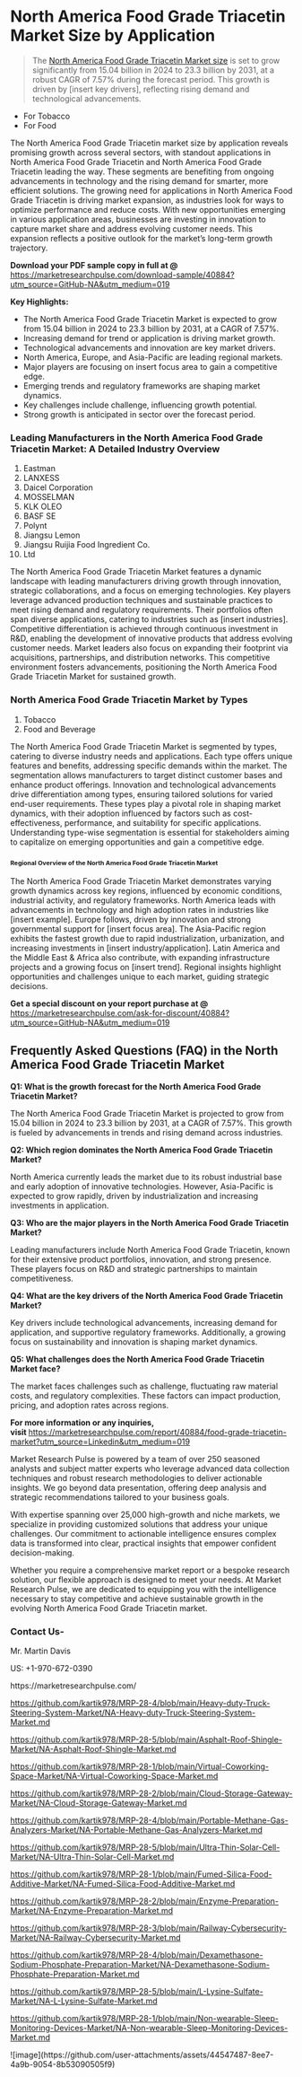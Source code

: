 <h1>North America Food Grade Triacetin Market&nbsp;Size by Application</h1><blockquote><p>The <a href="https://marketresearchpulse.com/download-sample/40884?utm_source=GitHub-NA&amp;utm_medium=019">North America Food Grade Triacetin Market size</a> is set to grow significantly from 15.04 billion in 2024 to 23.3 billion by 2031, at a robust CAGR of 7.57% during the forecast period. This growth is driven by [insert key drivers], reflecting rising demand and technological advancements.</p></blockquote><ul><li>For Tobacco<li> For Food</li></ul><p>The North America Food Grade Triacetin market size by application reveals promising growth across several sectors, with standout applications in North America Food Grade Triacetin and North America Food Grade Triacetin leading the way. These segments are benefiting from ongoing advancements in technology and the rising demand for smarter, more efficient solutions. The growing need for applications in North America Food Grade Triacetin is driving market expansion, as industries look for ways to optimize performance and reduce costs. With new opportunities emerging in various application areas, businesses are investing in innovation to capture market share and address evolving customer needs. This expansion reflects a positive outlook for the market’s long-term growth trajectory.</p><p><strong>Download your PDF sample copy in full at @ </strong><a href="https://marketresearchpulse.com/download-sample/40884?utm_source=GitHub-NA&amp;utm_medium=019">https://marketresearchpulse.com/download-sample/40884?utm_source=GitHub-NA&amp;utm_medium=019</a></p><p><strong>Key Highlights: </strong></p><ul><li>The North America Food Grade Triacetin Market is expected to grow from 15.04 billion in 2024 to 23.3 billion by 2031, at a CAGR of 7.57%.</li><li>Increasing demand for trend or application is driving market growth.</li><li>Technological advancements and innovation are key market drivers.</li><li>North America, Europe, and Asia-Pacific are leading regional markets.</li><li>Major players are focusing on insert focus area to gain a competitive edge.</li><li>Emerging trends and regulatory frameworks are shaping market dynamics.</li><li>Key challenges include challenge, influencing growth potential.</li><li>Strong growth is anticipated in sector over the forecast period.</li></ul><h3>Leading Manufacturers in the North America Food Grade Triacetin Market: A Detailed Industry Overview</h3><ol><li>Eastman</li><li>LANXESS</li><li>Daicel Corporation</li><li>MOSSELMAN</li><li>KLK OLEO</li><li>BASF SE</li><li>Polynt</li><li>Jiangsu Lemon</li><li>Jiangsu Ruijia Food Ingredient Co.</li><li>Ltd</li></ol><div class="flex max-w-full flex-col flex-grow"><div class="min-h-8 text-message flex w-full flex-col items-end gap-2 whitespace-normal break-words [.text-message+&amp;]:mt-5" dir="auto" data-message-author-role="assistant" data-message-id="fd8432e4-4910-450d-b182-61b7bfb0a01f" data-message-model-slug="gpt-4o"><div class="flex w-full flex-col gap-1 empty:hidden first:pt-[3px]"><div class="markdown prose w-full break-words dark:prose-invert light"><p>The North America Food Grade Triacetin Market features a dynamic landscape with leading manufacturers driving growth through innovation, strategic collaborations, and a focus on emerging technologies. Key players leverage advanced production techniques and sustainable practices to meet rising demand and regulatory requirements. Their portfolios often span diverse applications, catering to industries such as [insert industries]. Competitive differentiation is achieved through continuous investment in R&amp;D, enabling the development of innovative products that address evolving customer needs. Market leaders also focus on expanding their footprint via acquisitions, partnerships, and distribution networks. This competitive environment fosters advancements, positioning the North America Food Grade Triacetin Market for sustained growth.</p></div></div></div></div><h3>North America Food Grade Triacetin Market by Types</h3><ol><li>Tobacco<li> Food and Beverage</li></ol><div class="flex max-w-full flex-col flex-grow"><div class="min-h-8 text-message flex w-full flex-col items-end gap-2 whitespace-normal break-words [.text-message+&amp;]:mt-5" dir="auto" data-message-author-role="assistant" data-message-id="084470be-0bb7-4664-bddf-5156b4f41249" data-message-model-slug="gpt-4o-mini"><div class="flex w-full flex-col gap-1 empty:hidden first:pt-[3px]"><div class="markdown prose w-full break-words dark:prose-invert light"><p>The North America Food Grade Triacetin Market is segmented by types, catering to diverse industry needs and applications. Each type offers unique features and benefits, addressing specific demands within the market. The segmentation allows manufacturers to target distinct customer bases and enhance product offerings. Innovation and technological advancements drive differentiation among types, ensuring tailored solutions for varied end-user requirements. These types play a pivotal role in shaping market dynamics, with their adoption influenced by factors such as cost-effectiveness, performance, and suitability for specific applications. Understanding type-wise segmentation is essential for stakeholders aiming to capitalize on emerging opportunities and gain a competitive edge.</p></div></div></div></div><h3><span style="font-size: 11px;">Regional Overview of the North America Food Grade Triacetin Market</span></h3><div class="flex max-w-full flex-col flex-grow"><div class="min-h-8 text-message flex w-full flex-col items-end gap-2 whitespace-normal break-words [.text-message+&amp;]:mt-5" dir="auto" data-message-author-role="assistant" data-message-id="e9038762-ce64-4e30-91c9-9bd413514231" data-message-model-slug="gpt-4o-mini"><div class="flex w-full flex-col gap-1 empty:hidden first:pt-[3px]"><div class="markdown prose w-full break-words dark:prose-invert light"><p>The North America Food Grade Triacetin Market demonstrates varying growth dynamics across key regions, influenced by economic conditions, industrial activity, and regulatory frameworks. North America leads with advancements in technology and high adoption rates in industries like [insert example]. Europe follows, driven by innovation and strong governmental support for [insert focus area]. The Asia-Pacific region exhibits the fastest growth due to rapid industrialization, urbanization, and increasing investments in [insert industry/application]. Latin America and the Middle East &amp; Africa also contribute, with expanding infrastructure projects and a growing focus on [insert trend]. Regional insights highlight opportunities and challenges unique to each market, guiding strategic decisions.</p></div></div></div></div><p><strong>Get a special discount on your report purchase at @ </strong><a href="https://marketresearchpulse.com/ask-for-discount/40884?utm_source=GitHub-NA&amp;utm_medium=019">https://marketresearchpulse.com/ask-for-discount/40884?utm_source=GitHub-NA&amp;utm_medium=019</a></p><h2>Frequently Asked Questions (FAQ) in the North America Food Grade Triacetin Market</h2><p><strong>Q1: What is the growth forecast for the North America Food Grade Triacetin Market?</strong></p><p>The North America Food Grade Triacetin Market is projected to grow from 15.04 billion in 2024 to 23.3 billion by 2031, at a CAGR of 7.57%. This growth is fueled by advancements in trends and rising demand across industries.</p><p><strong>Q2: Which region dominates the North America Food Grade Triacetin Market?</strong></p><p>North America currently leads the market due to its robust industrial base and early adoption of innovative technologies. However, Asia-Pacific is expected to grow rapidly, driven by industrialization and increasing investments in application.</p><p><strong>Q3: Who are the major players in the North America Food Grade Triacetin Market?</strong></p><p>Leading manufacturers include North America Food Grade Triacetin, known for their extensive product portfolios, innovation, and strong presence. These players focus on R&amp;D and strategic partnerships to maintain competitiveness.</p><p><strong>Q4: What are the key drivers of the North America Food Grade Triacetin Market?</strong></p><p>Key drivers include technological advancements, increasing demand for application, and supportive regulatory frameworks. Additionally, a growing focus on sustainability and innovation is shaping market dynamics.</p><p><strong>Q5: What challenges does the North America Food Grade Triacetin Market face?</strong></p><p>The market faces challenges such as challenge, fluctuating raw material costs, and regulatory complexities. These factors can impact production, pricing, and adoption rates across regions.</p><p><strong>For more information or any inquiries, visit&nbsp;</strong><a href="https://marketresearchpulse.com/report/40884/food-grade-triacetin-market?utm_source=Linkedin&utm_medium=019">https://marketresearchpulse.com/report/40884/food-grade-triacetin-market?utm_source=Linkedin&utm_medium=019</a></p><p>Market Research Pulse is powered by a team of over 250 seasoned analysts and subject matter experts who leverage advanced data collection techniques and robust research methodologies to deliver actionable insights. We go beyond data presentation, offering deep analysis and strategic recommendations tailored to your business goals.</p><p>With expertise spanning over 25,000 high-growth and niche markets, we specialize in providing customized solutions that address your unique challenges. Our commitment to actionable intelligence ensures complex data is transformed into clear, practical insights that empower confident decision-making.</p><p>Whether you require a comprehensive market report or a bespoke research solution, our flexible approach is designed to meet your needs. At Market Research Pulse, we are dedicated to equipping you with the intelligence necessary to stay competitive and achieve sustainable growth in the evolving North America Food Grade Triacetin market.</p><h3><strong>Contact Us-</strong></h3><p>Mr. Martin Davis</p><p>US: +1-970-672-0390</p><p>https://marketresearchpulse.com/</p><p><a href="https://github.com/kartik978/MRP-28-4/blob/main/Heavy-duty-Truck-Steering-System-Market/NA-Heavy-duty-Truck-Steering-System-Market.md">https://github.com/kartik978/MRP-28-4/blob/main/Heavy-duty-Truck-Steering-System-Market/NA-Heavy-duty-Truck-Steering-System-Market.md</a></p><p><a href="https://github.com/kartik978/MRP-28-5/blob/main/Asphalt-Roof-Shingle-Market/NA-Asphalt-Roof-Shingle-Market.md">https://github.com/kartik978/MRP-28-5/blob/main/Asphalt-Roof-Shingle-Market/NA-Asphalt-Roof-Shingle-Market.md</a></p><p><a href="https://github.com/kartik978/MRP-28-1/blob/main/Virtual-Coworking-Space-Market/NA-Virtual-Coworking-Space-Market.md">https://github.com/kartik978/MRP-28-1/blob/main/Virtual-Coworking-Space-Market/NA-Virtual-Coworking-Space-Market.md</a></p><p><a href="https://github.com/kartik978/MRP-28-2/blob/main/Cloud-Storage-Gateway-Market/NA-Cloud-Storage-Gateway-Market.md">https://github.com/kartik978/MRP-28-2/blob/main/Cloud-Storage-Gateway-Market/NA-Cloud-Storage-Gateway-Market.md</a></p><p><a href="https://github.com/kartik978/MRP-28-4/blob/main/Portable-Methane-Gas-Analyzers-Market/NA-Portable-Methane-Gas-Analyzers-Market.md">https://github.com/kartik978/MRP-28-4/blob/main/Portable-Methane-Gas-Analyzers-Market/NA-Portable-Methane-Gas-Analyzers-Market.md</a></p><p><a href="https://github.com/kartik978/MRP-28-5/blob/main/Ultra-Thin-Solar-Cell-Market/NA-Ultra-Thin-Solar-Cell-Market.md">https://github.com/kartik978/MRP-28-5/blob/main/Ultra-Thin-Solar-Cell-Market/NA-Ultra-Thin-Solar-Cell-Market.md</a></p><p><a href="https://github.com/kartik978/MRP-28-1/blob/main/Fumed-Silica-Food-Additive-Market/NA-Fumed-Silica-Food-Additive-Market.md">https://github.com/kartik978/MRP-28-1/blob/main/Fumed-Silica-Food-Additive-Market/NA-Fumed-Silica-Food-Additive-Market.md</a></p><p><a href="https://github.com/kartik978/MRP-28-2/blob/main/Enzyme-Preparation-Market/NA-Enzyme-Preparation-Market.md">https://github.com/kartik978/MRP-28-2/blob/main/Enzyme-Preparation-Market/NA-Enzyme-Preparation-Market.md</a></p><p><a href="https://github.com/kartik978/MRP-28-3/blob/main/Railway-Cybersecurity-Market/NA-Railway-Cybersecurity-Market.md">https://github.com/kartik978/MRP-28-3/blob/main/Railway-Cybersecurity-Market/NA-Railway-Cybersecurity-Market.md</a></p><p><a href="https://github.com/kartik978/MRP-28-4/blob/main/Dexamethasone-Sodium-Phosphate-Preparation-Market/NA-Dexamethasone-Sodium-Phosphate-Preparation-Market.md">https://github.com/kartik978/MRP-28-4/blob/main/Dexamethasone-Sodium-Phosphate-Preparation-Market/NA-Dexamethasone-Sodium-Phosphate-Preparation-Market.md</a></p><p><a href="https://github.com/kartik978/MRP-28-5/blob/main/L-Lysine-Sulfate-Market/NA-L-Lysine-Sulfate-Market.md">https://github.com/kartik978/MRP-28-5/blob/main/L-Lysine-Sulfate-Market/NA-L-Lysine-Sulfate-Market.md</a></p><p><a href="https://github.com/kartik978/MRP-28-1/blob/main/Non-wearable-Sleep-Monitoring-Devices-Market/NA-Non-wearable-Sleep-Monitoring-Devices-Market.md">https://github.com/kartik978/MRP-28-1/blob/main/Non-wearable-Sleep-Monitoring-Devices-Market/NA-Non-wearable-Sleep-Monitoring-Devices-Market.md</a></p>
![image](https://github.com/user-attachments/assets/44547487-8ee7-4a9b-9054-8b53090505f9)
